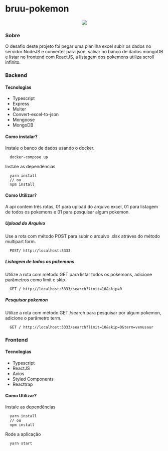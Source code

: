 # bruu-pokemon

<p align="center">
  <img src="https://uploaddeimagens.com.br/images/003/367/422/full/Grupo_59.png?1628118904" />
</p>

### Sobre
O desafio deste projeto foi pegar uma planilha excel subir os dados no servidor NodeJS e converter para json, salvar no banco de dados mongoDB e listar no frontend com ReactJS, a listagem dos pokemons utiliza scroll infinito.

### Backend

#### Tecnologias

- Typescript
- Express
- Multer
- Convert-excel-to-json
- Mongoose
- MongoDB

#### Como instalar?

Instale o banco de dados usando o docker.

```
  docker-compose up
```

Instale as dependências

```
  yarn install
  // ou
  npm install
```

#### Como Utilizar?

A api contem três rotas, 01 para upload do arquivo excel, 01 para listagem de todos os pokemons e 01 para pesquisar algum pokemon.

##### Upload do Arquivo

Use a rota com método POST para subir o arquivo .xlsx atráves do método multipart form.

```
  POST/ http://localhost:3333
```

##### Listagem de todos os pokemons

Utilize a rota com método GET para listar todos os pokemons, adicione parâmetros como limit e skip.

```
  GET / http://localhost:3333/search?limit=10&skip=0
```

##### Pesquisar pokemon

Utilize a rota com método GET /search para pesquisar por algum pokemon, adicione o parâmetro term.

```
  GET / http://localhost:3333/search?limit=10&skip=0&term=venusaur
```

### Frontend

#### Tecnologias

- Typescript
- ReactJS
- Axios
- Styled Components
- Reacttrap

#### Como Utilizar?

Instale as dependências

```
  yarn install
  // ou
  npm install
```

Rode a aplicação

```
  yarn start
```
